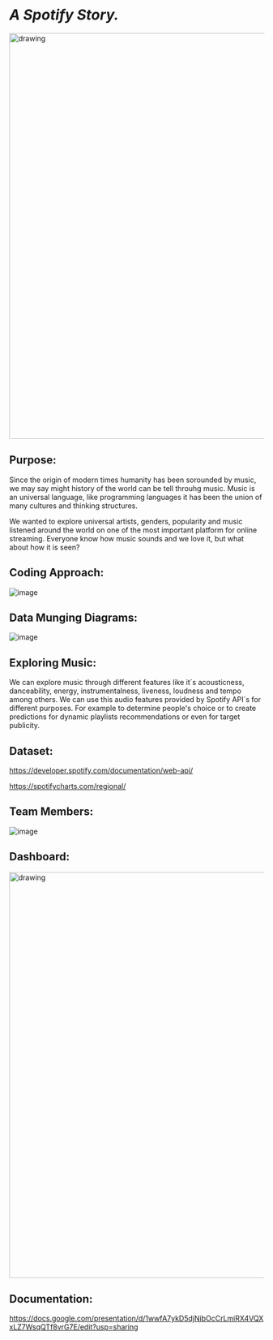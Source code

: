 # _A Spotify Story._

<img src="https://www.zdnet.com/a/hub/i/2021/02/02/f5d66b1e-6228-4373-a347-a327de7ab4a3/spotify-korea.jpg" alt="drawing" width="800"/>

## Purpose:

Since the origin of modern times humanity has been sorounded by music, we may say might history of the world can be tell throuhg music.
Music is an universal language, like programming languages it has been the union of many cultures and thinking structures.

We wanted to explore universal artists, genders, popularity and music listened around the world on one of the most important platform for online streaming.
Everyone know how music sounds and we love it, but what about how it is seen?

## Coding Approach:

![image](https://user-images.githubusercontent.com/80076539/126912197-efd72b34-0d6b-43a2-9d4c-00883830d1c2.png)

## Data Munging Diagrams:

![image](https://user-images.githubusercontent.com/80076539/126912179-b87aa67b-0b02-4155-aa05-a4b59d54221a.png)

## Exploring Music:

We can explore music through different features like it´s acousticness, danceability, energy, instrumentalness, liveness, loudness and tempo among others.
We can use this audio features provided by Spotify API´s for different purposes. For example to determine people's choice or to create predictions for dynamic playlists recommendations or even for target publicity.

## Dataset: ##

https://developer.spotify.com/documentation/web-api/

https://spotifycharts.com/regional/

## Team Members:

![image](https://user-images.githubusercontent.com/80076539/126912369-5e3eeaf4-39cf-43d3-9da7-d857d2583aa5.png)


## Dashboard: ##

<img src="https://user-images.githubusercontent.com/80076539/125554739-12c4f6e7-6214-4695-99d0-fea13844cb04.png" alt="drawing" width="800"/>

## Documentation: ##

https://docs.google.com/presentation/d/1wwfA7ykD5djNibOcCrLmiRX4VQXxLZ7WsqQTf8vrG7E/edit?usp=sharing
